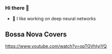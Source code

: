 ### Hi there 👋

- 🔭 I like working on deep neural networks

## Bossa Nova Covers

https://www.youtube.com/watch?v=opTGVhIyjYQ
